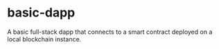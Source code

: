 # basic-dapp
A basic full-stack dapp that connects to a smart contract deployed on a local blockchain instance.
